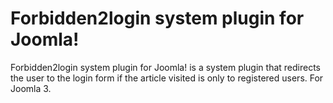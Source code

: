 # Forbidden2login system plugin for Joomla!
Forbidden2login system plugin for Joomla! is a system plugin that redirects the user to the login form if the article visited is only to registered users. For Joomla 3.
